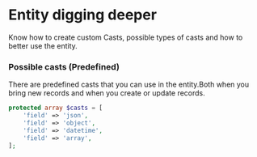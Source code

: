 # Entity digging deeper

Know how to create custom Casts, possible types of casts and how to better use the entity.

### Possible casts (Predefined)

There are predefined casts that you can use in the entity.Both when you bring new records and when you create or update records.

```php
protected array $casts = [
    'field' => 'json',
    'field' => 'object',
    'field' => 'datetime',
    'field' => 'array',
];
```
